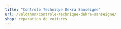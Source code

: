```yaml
---
title: "Contrôle Technique Dekra Sanseigne"
url: /valdahon/controle-technique-dekra-sanseigne/
shop: réparation de voitures
---
```

